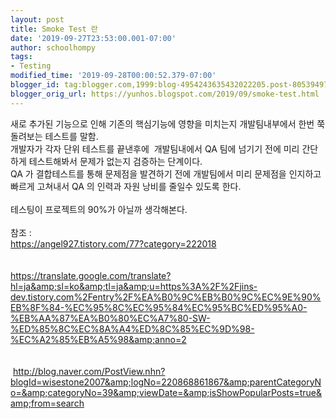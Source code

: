 ```yaml
---
layout: post
title: Smoke Test 란
date: '2019-09-27T23:53:00.001-07:00'
author: schoolhompy
tags:
- Testing
modified_time: '2019-09-28T00:00:52.379-07:00'
blogger_id: tag:blogger.com,1999:blog-4954243635432022205.post-8053949731571633655
blogger_orig_url: https://yunhos.blogspot.com/2019/09/smoke-test.html
---
```


새로 추가된 기능으로 인해 기존의 핵심기능에 영향을 미치는지 개발팀내부에서 한번 쭉 돌려보는 테스트를 말함.<br />개발자가 각자 단위 테스트를 끝낸후에&nbsp; 개발팀내에서 QA 팀에 넘기기 전에 미리 간단하게 테스트해봐서 문제가 없는지 검증하는 단계이다.<br />QA 가 결합테스트를 통해 문제점을 발견하기 전에 개발팀에서 미리 문제점을 인지하고 빠르게 고쳐내서 QA 의 인력과 자원 낭비를 줄일수 있도록 한다.<br /><br />테스팅이 프로젝트의 90%가 아닐까 생각해본다.<br /><br />참조 :<br /><a href="https://angel927.tistory.com/77?category=222018">https://angel927.tistory.com/77?category=222018</a><br /><br /><br /><a href="https://translate.google.com/translate?hl=ja&amp;sl=ko&amp;tl=ja&amp;u=https%3A%2F%2Fjins-dev.tistory.com%2Fentry%2F%EA%B0%9C%EB%B0%9C%EC%9E%90%EB%8F%84-%EC%95%8C%EC%95%84%EC%95%BC%ED%95%A0-%EB%AA%87%EA%B0%80%EC%A7%80-SW-%ED%85%8C%EC%8A%A4%ED%8C%85%EC%9D%98-%EC%A2%85%EB%A5%98&amp;anno=2">https://translate.google.com/translate?hl=ja&amp;sl=ko&amp;tl=ja&amp;u=https%3A%2F%2Fjins-dev.tistory.com%2Fentry%2F%EA%B0%9C%EB%B0%9C%EC%9E%90%EB%8F%84-%EC%95%8C%EC%95%84%EC%95%BC%ED%95%A0-%EB%AA%87%EA%B0%80%EC%A7%80-SW-%ED%85%8C%EC%8A%A4%ED%8C%85%EC%9D%98-%EC%A2%85%EB%A5%98&amp;anno=2</a><br /><br /><br />&nbsp;<a href="http://blog.naver.com/PostView.nhn?blogId=wisestone2007&amp;logNo=220868861867&amp;parentCategoryNo=&amp;categoryNo=39&amp;viewDate=&amp;isShowPopularPosts=true&amp;from=search">http://blog.naver.com/PostView.nhn?blogId=wisestone2007&amp;logNo=220868861867&amp;parentCategoryNo=&amp;categoryNo=39&amp;viewDate=&amp;isShowPopularPosts=true&amp;from=search</a>